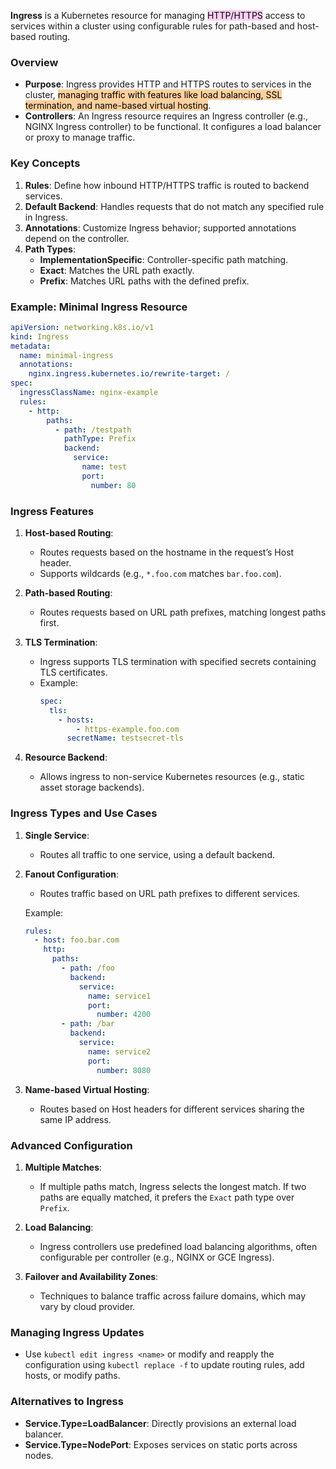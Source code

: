 
**Ingress** is a Kubernetes resource for managing <mark style="background: #FFB8EBA6;">HTTP/HTTPS</mark> access to services within a cluster using configurable rules for path-based and host-based routing.

### Overview

- **Purpose**: Ingress provides HTTP and HTTPS routes to services in the cluster, <mark style="background: #FFB86CA6;">managing traffic with features like load balancing, SSL termination, and name-based virtual hosting</mark>.
- **Controllers**: An Ingress resource requires an Ingress controller (e.g., NGINX Ingress controller) to be functional. It configures a load balancer or proxy to manage traffic.

### Key Concepts

1. **Rules**: Define how inbound HTTP/HTTPS traffic is routed to backend services.
2. **Default Backend**: Handles requests that do not match any specified rule in Ingress.
3. **Annotations**: Customize Ingress behavior; supported annotations depend on the controller.
4. **Path Types**:
   - **ImplementationSpecific**: Controller-specific path matching.
   - **Exact**: Matches the URL path exactly.
   - **Prefix**: Matches URL paths with the defined prefix.

### Example: Minimal Ingress Resource

```yaml
apiVersion: networking.k8s.io/v1
kind: Ingress
metadata:
  name: minimal-ingress
  annotations:
    nginx.ingress.kubernetes.io/rewrite-target: /
spec:
  ingressClassName: nginx-example
  rules:
    - http:
        paths:
          - path: /testpath
            pathType: Prefix
            backend:
              service:
                name: test
                port:
                  number: 80
```

### Ingress Features

1. **Host-based Routing**:
   - Routes requests based on the hostname in the request’s Host header.
   - Supports wildcards (e.g., `*.foo.com` matches `bar.foo.com`).

2. **Path-based Routing**:
   - Routes requests based on URL path prefixes, matching longest paths first.

3. **TLS Termination**:
   - Ingress supports TLS termination with specified secrets containing TLS certificates.
   - Example:
     ```yaml
     spec:
       tls:
         - hosts:
             - https-example.foo.com
           secretName: testsecret-tls
     ```

4. **Resource Backend**:
   - Allows ingress to non-service Kubernetes resources (e.g., static asset storage backends).

### Ingress Types and Use Cases

1. **Single Service**:
   - Routes all traffic to one service, using a default backend.
   
2. **Fanout Configuration**:
   - Routes traffic based on URL path prefixes to different services.
   
   Example:
   ```yaml
   rules:
     - host: foo.bar.com
       http:
         paths:
           - path: /foo
             backend:
               service:
                 name: service1
                 port:
                   number: 4200
           - path: /bar
             backend:
               service:
                 name: service2
                 port:
                   number: 8080
   ```

3. **Name-based Virtual Hosting**:
   - Routes based on Host headers for different services sharing the same IP address.

### Advanced Configuration

1. **Multiple Matches**:
   - If multiple paths match, Ingress selects the longest match. If two paths are equally matched, it prefers the `Exact` path type over `Prefix`.

2. **Load Balancing**:
   - Ingress controllers use predefined load balancing algorithms, often configurable per controller (e.g., NGINX or GCE Ingress).

3. **Failover and Availability Zones**:
   - Techniques to balance traffic across failure domains, which may vary by cloud provider.

### Managing Ingress Updates

- Use `kubectl edit ingress <name>` or modify and reapply the configuration using `kubectl replace -f` to update routing rules, add hosts, or modify paths.

### Alternatives to Ingress

- **Service.Type=LoadBalancer**: Directly provisions an external load balancer.
- **Service.Type=NodePort**: Exposes services on static ports across nodes.

